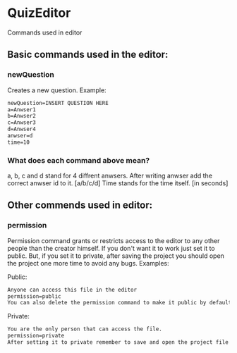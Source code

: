 # QuizEditor
Commands used in editor

## Basic commands used in the editor:

### newQuestion
Creates a new question. Example:

```markdown
newQuestion=INSERT QUESTION HERE
a=Anwser1
b=Anwser2
c=Anwser3
d=Anwser4
anwser=d
time=10
```

### What does each command above mean?
a, b, c and d stand for 4 diffrent anwsers.
After writing anwser add the correct anwser id to it. [a/b/c/d]
Time stands for the time itself. [in seconds]

## Other commends used in editor:

### permission
Permission command grants or restricts access to the editor to any other people than the creator himself. If you don't want it to work just set it to public. But, if you set it to private, after saving the project you should open the project one more time to avoid any bugs. Examples:

Public:
```markdown
Anyone can access this file in the editor
permission=public
You can also delete the permission command to make it public by default.
```

Private:
```markdown
You are the only person that can access the file.
permission=private
After setting it to private remember to save and open the project file again.
```

